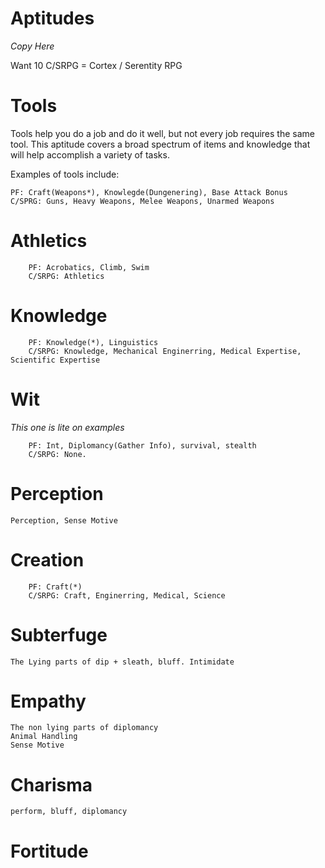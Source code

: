 # Aptitudes
*Copy Here*

Want 10
C/SRPG = Cortex / Serentity RPG
# Tools
Tools help you do a job and do it well, but not every job requires the same tool. This aptitude covers a broad spectrum of items and knowledge that will help accomplish a variety of tasks.

Examples of tools include:

	PF: Craft(Weapons*), Knowlegde(Dungenering), Base Attack Bonus
	C/SPRG: Guns, Heavy Weapons, Melee Weapons, Unarmed Weapons

# Athletics
```
	PF: Acrobatics, Climb, Swim
	C/SRPG: Athletics
```
# Knowledge
```
	PF: Knowledge(*), Linguistics
	C/SRPG: Knowledge, Mechanical Enginerring, Medical Expertise, Scientific Expertise
```
# Wit
*This one is lite on examples*
```
	PF: Int, Diplomancy(Gather Info), survival, stealth
	C/SRPG: None.
```
# Perception
```
Perception, Sense Motive
```
# Creation
```
	PF: Craft(*)
	C/SRPG: Craft, Enginerring, Medical, Science
```
# Subterfuge
```
The Lying parts of dip + sleath, bluff. Intimidate
```
# Empathy
```
The non lying parts of diplomancy
Animal Handling
Sense Motive
```
# Charisma
```
perform, bluff, diplomancy
```
# Fortitude
```
```
<!--stackedit_data:
eyJoaXN0b3J5IjpbLTg5MzY0MzE4NywtMTg5OTQ3NjA3NywyMT
MwOTg4MzA5LC0yMTMwNTQ5ODcsLTE4ODM3NzEyMTEsMTA2MTE0
NzcwNSwxNzAwMjU3MDk3LC04MTkxMjg1NjhdfQ==
-->